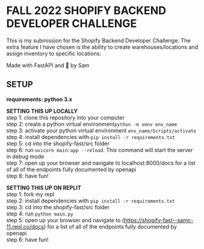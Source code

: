 # FALL 2022 SHOPIFY BACKEND DEVELOPER CHALLENGE
This is my submission for the Shopify Backend Developer Challenge. The extra feature I have chosen is the ability to create warehouses/locations and assign inventory to specific locations.

Made with FastAPI and :blue_heart: by Sam


## SETUP
**requirements: python 3.x**

**SETTING THIS UP LOCALLY**\
step 1: clone this repository into your computer\
step 2: create a python virtual environment``` python -m venv env_name ```\
step 3: activate your python virtual environment ```env_name/Scripts/activate```\
step 4: install dependencies with ``` pip install -r requirements.txt ``` \
step 5: cd into the shopify-fast/src folder\
step 6: run ```uvicorn main:app --reload```. This command will start the server in debug mode\
step 7: open up your browser and navigate to localhost:8000/docs for a list of all of the endpoints fully documented by openapi\
step 8: have fun!


**SETTING THIS UP ON REPLIT**\
step 1: fork my repl\
step 2: install dependencies with ``` pip install -r requirements.txt ```\
step 3: cd into the shopify-fast/src folder\
step 4: run ```python main.py```\
step 5: open up your browser and navigate to (https://shopify-fast--samc-11.repl.co/docs) for a list of all of the endpoints fully documented by openapi\
step 6: have fun!





